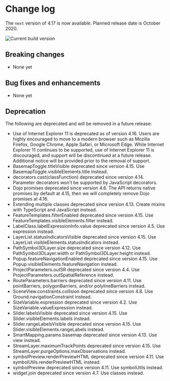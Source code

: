 # Change log

The `next` version of 4.17 is now available.  Planned release date is October 2020.

![Current build version](https://img.shields.io/npm/v/arcgis-js-api/next?label=Current%20build)

## Breaking changes

* None yet

## Bug fixes and enhancements

* None yet

## Deprecation

The following are deprecated and will be removed in a future release:

* Use of Internet Explorer 11 is deprecated as of version 4.16. Users are highly encouraged to move to a modern browser such as Mozilla Firefox, Google Chrome, Apple Safari, or Microsoft Edge. While Internet Explorer 11 continues to be supported, use of Internet Explorer 11 is  discouraged, and support will be discontinued at a future release. Additional notice will be provided prior to the removal of support.
* BasemapToggle.titleVisible deprecated since version 4.15. Use BasemapToggle.visibleElements.title instead.
* decorators.cast(classFunction) deprecated since version 4.14. Parameter decorators won't be supported by JavaScript decorators.
* Dojo promises deprecated since version 4.6. The API returns native promises by default at 4.15, then we will completely remove Dojo promises at 4.16.
* Extending multiple classes deprecated since version 4.13. Create mixins with TypeScript and JavaScript instead.
* FeatureTemplates.filterEnabled deprecated since version 4.15. Use FeatureTemplates.visibleElements.filter instead.
* LabelClass.labelExpressionInfo.value deprecated since version 4.5. Use expression instead.
* LayerList.statusIndicatorsVisible deprecated since version 4.15. Use LayerList.visibleElements.statusIndicators instead.
* PathSymbol3DLayer.size deprecated since version 4.12. Use PathSymbol3DLayer.width or PathSymbol3DLayer.height instead.
* Popup.featureNavigationEnabled deprecated since version 4.15. Use Popup.visibleElements.featureNavigation instead.
* ProjectParameters.outSR deprecated since version 4.4. Use ProjectParameters.outSpatialReference instead.
* RouteParameters.barriers deprecated since version 4.11. Use pointBarriers, polygonBarriers, and/or polylineBarriers instead.
* SceneView.constraints.collision deprecated since version 4.8. Use Ground.navigationConstraint instead.
* SizeVariable.expression deprecated since version 4.2. Use SizeVariable.valueExpression instead.
* Slider.labelsVisible deprecated since version 4.15. Use Slider.visibleElements.labels instead.
* Slider.rangeLabelsVisible deprecated since version 4.15. Use Slider.visibleElements.rangeLabels instead.
* SmartMapping.params.basemap deprecated since version 4.13. Use view instead.
* StreamLayer.maximumTrackPoints deprecated since version 4.15. Use StreamLayer.purgeOptions.maxObservations instead.
* symbolPreview.renderPreviewHTML deprecated since version 4.11. Use symbolUtils.renderPreviewHTML instead.
* symbolPreview deprecated since version 4.11. Use symbolUtils instead.
* widget.join deprecated since version 4.7. Use classes instead.
